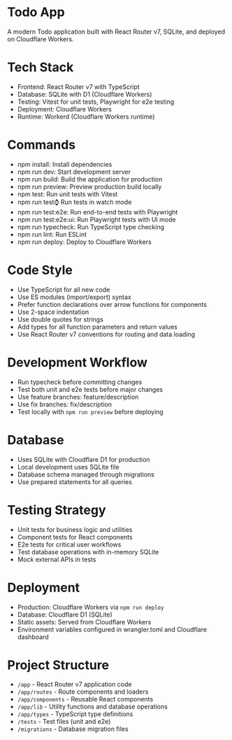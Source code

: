# Todo App

A modern Todo application built with React Router v7, SQLite, and deployed on Cloudflare Workers.

# Tech Stack

- Frontend: React Router v7 with TypeScript
- Database: SQLite with D1 (Cloudflare Workers)
- Testing: Vitest for unit tests, Playwright for e2e testing
- Deployment: Cloudflare Workers
- Runtime: Workerd (Cloudflare Workers runtime)

# Commands

- npm install: Install dependencies
- npm run dev: Start development server
- npm run build: Build the application for production
- npm run preview: Preview production build locally
- npm test: Run unit tests with Vitest
- npm run test:watch: Run tests in watch mode
- npm run test:e2e: Run end-to-end tests with Playwright
- npm run test:e2e:ui: Run Playwright tests with UI mode
- npm run typecheck: Run TypeScript type checking
- npm run lint: Run ESLint
- npm run deploy: Deploy to Cloudflare Workers

# Code Style

- Use TypeScript for all new code
- Use ES modules (import/export) syntax
- Prefer function declarations over arrow functions for components
- Use 2-space indentation
- Use double quotes for strings
- Add types for all function parameters and return values
- Use React Router v7 conventions for routing and data loading

# Development Workflow

- Run typecheck before committing changes
- Test both unit and e2e tests before major changes
- Use feature branches: feature/description
- Use fix branches: fix/description
- Test locally with `npm run preview` before deploying

# Database

- Uses SQLite with Cloudflare D1 for production
- Local development uses SQLite file
- Database schema managed through migrations
- Use prepared statements for all queries

# Testing Strategy

- Unit tests for business logic and utilities
- Component tests for React components
- E2e tests for critical user workflows
- Test database operations with in-memory SQLite
- Mock external APIs in tests

# Deployment

- Production: Cloudflare Workers via `npm run deploy`
- Database: Cloudflare D1 (SQLite)
- Static assets: Served from Cloudflare Workers
- Environment variables configured in wrangler.toml and Cloudflare dashboard

# Project Structure

- `/app` - React Router v7 application code
- `/app/routes` - Route components and loaders
- `/app/components` - Reusable React components
- `/app/lib` - Utility functions and database operations
- `/app/types` - TypeScript type definitions
- `/tests` - Test files (unit and e2e)
- `/migrations` - Database migration files
